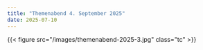 ```yaml
---
title: "Themenabend 4. September 2025"
date: 2025-07-10
---
```


{{< figure src="/images/themenabend-2025-3.jpg" class="tc" >}}
